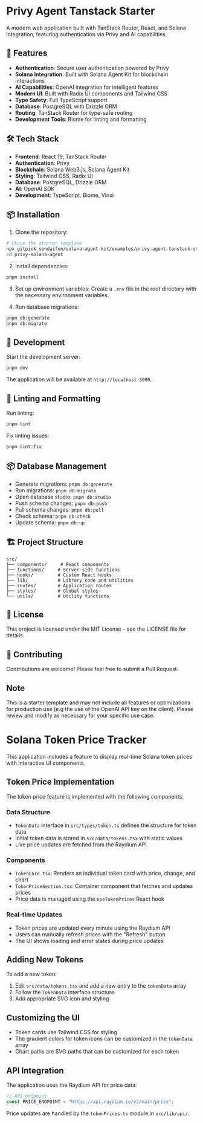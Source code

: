 # Privy Agent Tanstack Starter

A modern web application built with TanStack Router, React, and Solana integration, featuring authentication via Privy and AI capabilities.

## 🚀 Features

- **Authentication**: Secure user authentication powered by Privy
- **Solana Integration**: Built with Solana Agent Kit for blockchain interactions
- **AI Capabilities**: OpenAI integration for intelligent features
- **Modern UI**: Built with Radix UI components and Tailwind CSS
- **Type Safety**: Full TypeScript support
- **Database**: PostgreSQL with Drizzle ORM
- **Routing**: TanStack Router for type-safe routing
- **Development Tools**: Biome for linting and formatting

## 🛠️ Tech Stack

- **Frontend**: React 19, TanStack Router
- **Authentication**: Privy
- **Blockchain**: Solana Web3.js, Solana Agent Kit
- **Styling**: Tailwind CSS, Radix UI
- **Database**: PostgreSQL, Drizzle ORM
- **AI**: OpenAI SDK
- **Development**: TypeScript, Biome, Vinxi

## 📦 Installation

1. Clone the repository:
```bash
# CLone the starter template
npx gitpick sendaifun/solana-agent-kit/examples/privy-agent-tanstack-starter -b v2
cd privy-solana-agent
```

2. Install dependencies:
```bash
pnpm install
```

3. Set up environment variables:
Create a `.env` file in the root directory with the necessary environment variables.

4. Run database migrations:
```bash
pnpm db:generate
pnpm db:migrate
```

## 🚀 Development

Start the development server:
```bash
pnpm dev
```

The application will be available at `http://localhost:3000`.

## 🧹 Linting and Formatting

Run linting:
```bash
pnpm lint
```

Fix linting issues:
```bash
pnpm lint:fix
```

## 📦 Database Management

- Generate migrations: `pnpm db:generate`
- Run migrations: `pnpm db:migrate`
- Open database studio: `pnpm db:studio`
- Push schema changes: `pnpm db:push`
- Pull schema changes: `pnpm db:pull`
- Check schema: `pnpm db:check`
- Update schema: `pnpm db:up`

## 🏗️ Project Structure

```
src/
├── components/     # React components
├── functions/     # Server-side functions
├── hooks/         # Custom React hooks
├── lib/           # Library code and utilities
├── routes/        # Application routes
├── styles/        # Global styles
└── utils/         # Utility functions
```

## 📝 License

This project is licensed under the MIT License - see the LICENSE file for details.

## 🤝 Contributing

Contributions are welcome! Please feel free to submit a Pull Request.

## Note

This is a starter template and may not include all features or optimizations for production use (e.g the use of the OpenAI API key on the client). Please review and modify as necessary for your specific use case.

# Solana Token Price Tracker

This application includes a feature to display real-time Solana token prices with interactive UI components.

## Token Price Implementation

The token price feature is implemented with the following components:

### Data Structure

- `TokenData` interface in `src/types/token.ts` defines the structure for token data
- Initial token data is stored in `src/data/tokens.tsx` with static values
- Live price updates are fetched from the Raydium API

### Components

- `TokenCard.tsx`: Renders an individual token card with price, change, and chart
- `TokenPriceSection.tsx`: Container component that fetches and updates prices
- Price data is managed using the `useTokenPrices` React hook

### Real-time Updates

- Token prices are updated every minute using the Raydium API
- Users can manually refresh prices with the "Refresh" button
- The UI shows loading and error states during price updates

## Adding New Tokens

To add a new token:

1. Edit `src/data/tokens.tsx` and add a new entry to the `tokenData` array
2. Follow the `TokenData` interface structure
3. Add appropriate SVG icon and styling

## Customizing the UI

- Token cards use Tailwind CSS for styling
- The gradient colors for token icons can be customized in the `tokenData` array
- Chart paths are SVG paths that can be customized for each token

## API Integration

The application uses the Raydium API for price data:

```typescript
// API endpoint
const PRICE_ENDPOINT = "https://api.raydium.io/v2/main/price";
```

Price updates are handled by the `tokenPrices.ts` module in `src/lib/api/`.
